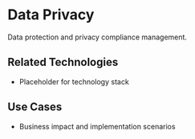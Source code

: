 # Data Privacy

Data protection and privacy compliance management.

## Related Technologies
- Placeholder for technology stack

## Use Cases
- Business impact and implementation scenarios
